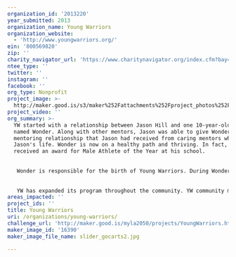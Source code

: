 ```yaml
---
organization_id: '2013220'
year_submitted: 2013
organization_name: Young Warriors
organization_website:
  - 'http://www.youngwarriors.org/'
ein: '800569820'
zip: ''
charity_navigator_url: 'https://www.charitynavigator.org/index.cfm?bay=search.profile&ein=800569820'
ntee_type: ''
twitter: ''
instagram: ''
facebook: ''
org_type: Nonprofit
project_image: >-
  http://maker.good.is/s3/maker%252Fattachments%252Fproject_photos%252Fimages%252F16390%252Fdisplay%252Fslider_gocarts2.jpg=c570x385
project_video: ''
org_summary: >-
  YW started with a relationship between Jason Hill and one 10-year-old boy
  named Wonder. Along with other mentors, Jason was able to give Wonder the
  mentoring relationship that Jason had received from caring mentors who changed
  Jason's life. Wonder is now on a healthy path and thriving. In fact, Wonder
  received an award for Male Athlete of the Year at his school. 
   
   
   Wonder is responsible for the birth of Young Warriors. During Wonder's success, Jason decided to give other boys broader horizons. YW started with a small group of boys, their single moms, and a circle of friends. The program was extremely successful, and quickly grew to over 20 boys, with moms calling from as far as two hours away, asking to come Young Warrior events. YW participants are committed; they enjoy being in the program and attendance rates are over 96%. Adults in these children's lives have noticed almost an immediate change in the boy's attitudes and behaviors. In addition, grades are showing improvement.
   
   
   YW has expanded its program throughout the community. YW community members (such as Galpin Ford, Nestle, Wells Fargo, the city of Van Nuys, and many private investors) are excited to participate in the program. YW now has two programs: (1) the original YW group, and (2) two elementary schools consisting of 24 fatherless 5th grade boys. Other principals heard of YW and are expressing a strong interest in hosting the YW program at their schools. In addition, Jason has peaked the interest of various gang-prevention units. The waiting list for YW is growing with 100’s of kids waiting for the program to become available to them!
areas_impacted: ''
project_ids: ''
title: Young Warriors
uri: /organizations/young-warriors/
challenge_url: 'http://maker.good.is/myla2050/projects/YoungWarriors.html'
maker_image_id: '16390'
maker_image_file_name: slider_gocarts2.jpg

---
```

